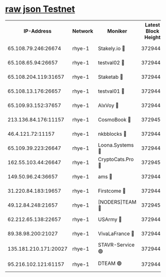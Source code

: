 
[raw json Testnet](https://rpc-check.quickt.stavr.tech/quickt/rpc-quickt-result.json)
=


<table><tr><th>IP-Address</th><th>Network</th><th>Moniker</th><th>Latest Block Height</th><th>Earliest Block Height</th><th>Catching Up</th><th>Tx Index</th><th>Voting Power</th><th>Scan Time</th></tr><tr><td>65.108.79.246:26674</td><td>rhye-1</td><td>Stakely.io 🔴</td><td>3729445</td><td>1</td><td>False</td><td>on</td><td>10</td><td>2023-12-22T12:00:44.119545288UTC</td></tr><tr><td>65.108.65.94:26657</td><td>rhye-1</td><td>testval02 🔴</td><td>3729446</td><td>1</td><td>False</td><td>on</td><td>5002050</td><td>2023-12-22T12:00:44.873311308UTC</td></tr><tr><td>65.108.204.119:31657</td><td>rhye-1</td><td>Staketab 🔴</td><td>3729446</td><td>1</td><td>False</td><td>on</td><td>9900</td><td>2023-12-22T12:00:47.766434715UTC</td></tr><tr><td>65.108.13.176:26657</td><td>rhye-1</td><td>testval01 🔴</td><td>3729446</td><td>1</td><td>False</td><td>on</td><td>9582010</td><td>2023-12-22T12:00:48.284600569UTC</td></tr><tr><td>65.109.93.152:37657</td><td>rhye-1</td><td>AlxVoy 🔴</td><td>3729445</td><td>433101</td><td>False</td><td>on</td><td>92921</td><td>2023-12-22T12:00:38.787756604UTC</td></tr><tr><td>213.136.84.176:11157</td><td>rhye-1</td><td>CosmoBook 🔴</td><td>3729450</td><td>1674001</td><td>False</td><td>off</td><td>1528057</td><td>2023-12-22T12:01:14.191028341UTC</td></tr><tr><td>46.4.121.72:11157</td><td>rhye-1</td><td>nkbblocks 🔴</td><td>3729444</td><td>1781001</td><td>False</td><td>on</td><td>81901</td><td>2023-12-22T12:00:31.830558040UTC</td></tr><tr><td>65.109.39.223:26647</td><td>rhye-1</td><td>Loona.Systems 🔴</td><td>3729446</td><td>3287001</td><td>False</td><td>off</td><td>9949</td><td>2023-12-22T12:00:47.394472810UTC</td></tr><tr><td>162.55.103.44:26647</td><td>rhye-1</td><td>CryptoCats.Pro 🔴</td><td>3729452</td><td>3287001</td><td>False</td><td>off</td><td>9999</td><td>2023-12-22T12:01:19.018601041UTC</td></tr><tr><td>149.50.96.24:36657</td><td>rhye-1</td><td>ams 🔴</td><td>3729449</td><td>3355501</td><td>False</td><td>on</td><td>10895</td><td>2023-12-22T12:01:05.679372292UTC</td></tr><tr><td>31.220.84.183:19657</td><td>rhye-1</td><td>Firstcome 🔴</td><td>3729445</td><td>3395933</td><td>False</td><td>off</td><td>732206</td><td>2023-12-22T12:00:41.642597609UTC</td></tr><tr><td>49.12.84.248:21657</td><td>rhye-1</td><td>[NODERS]TEAM 🔴</td><td>3729451</td><td>3550632</td><td>False</td><td>on</td><td>59990</td><td>2023-12-22T12:01:16.604717374UTC</td></tr><tr><td>62.212.65.138:22657</td><td>rhye-1</td><td>USArmy 🔴</td><td>3729445</td><td>3621001</td><td>False</td><td>on</td><td>7920</td><td>2023-12-22T12:00:41.267628536UTC</td></tr><tr><td>89.38.98.200:21027</td><td>rhye-1</td><td>VivaLaFrance 🔴</td><td>3729445</td><td>3724501</td><td>False</td><td>off</td><td>10000</td><td>2023-12-22T12:00:36.368742617UTC</td></tr><tr><td>135.181.210.171:20027</td><td>rhye-1</td><td>STAVR-Service 🟢</td><td>3729448</td><td>3727501</td><td>False</td><td>on</td><td>0</td><td>2023-12-22T12:00:58.985944665UTC</td></tr><tr><td>95.216.102.121:61157</td><td>rhye-1</td><td>DTEAM 🟢</td><td>3729446</td><td>3728001</td><td>False</td><td>on</td><td>0</td><td>2023-12-22T12:00:44.500691971UTC</td></tr></table>